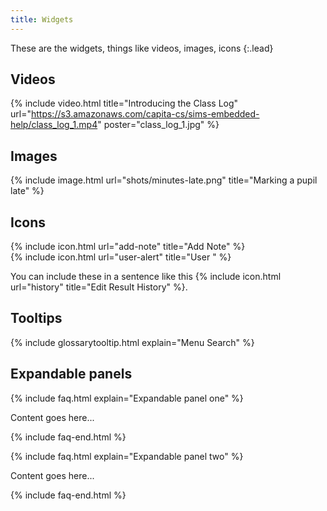 ```yaml
---
title: Widgets
---
```


These are the widgets, things like videos, images, icons
{:.lead}

## Videos

{% include video.html title="Introducing the Class Log" url="https://s3.amazonaws.com/capita-cs/sims-embedded-help/class_log_1.mp4" poster="class_log_1.jpg" %}

## Images

{% include image.html url="shots/minutes-late.png" title="Marking a pupil late" %}

## Icons

{% include icon.html url="add-note" title="Add Note" %}  
{% include icon.html url="user-alert" title="User " %}

You can include these in a sentence like this {% include icon.html url="history" title="Edit Result History" %}.

## Tooltips

{% include glossarytooltip.html explain="Menu Search" %}

## Expandable panels

{% include faq.html explain="Expandable panel one" %}

Content goes here...

{% include faq-end.html  %}

{% include faq.html explain="Expandable panel two" %}

Content goes here...

{% include faq-end.html  %}
